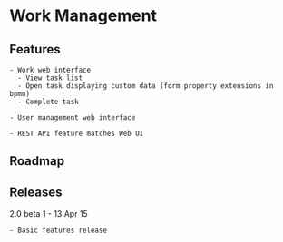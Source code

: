 Work Management 
===================

Features
--------

    - Work web interface 
      - View task list
      - Open task displaying custom data (form property extensions in bpmn)
      - Complete task
    
    - User management web interface
    
    - REST API feature matches Web UI 

Roadmap
------- 

     
Releases
--------

2.0 beta 1 - 13 Apr 15

    - Basic features release
